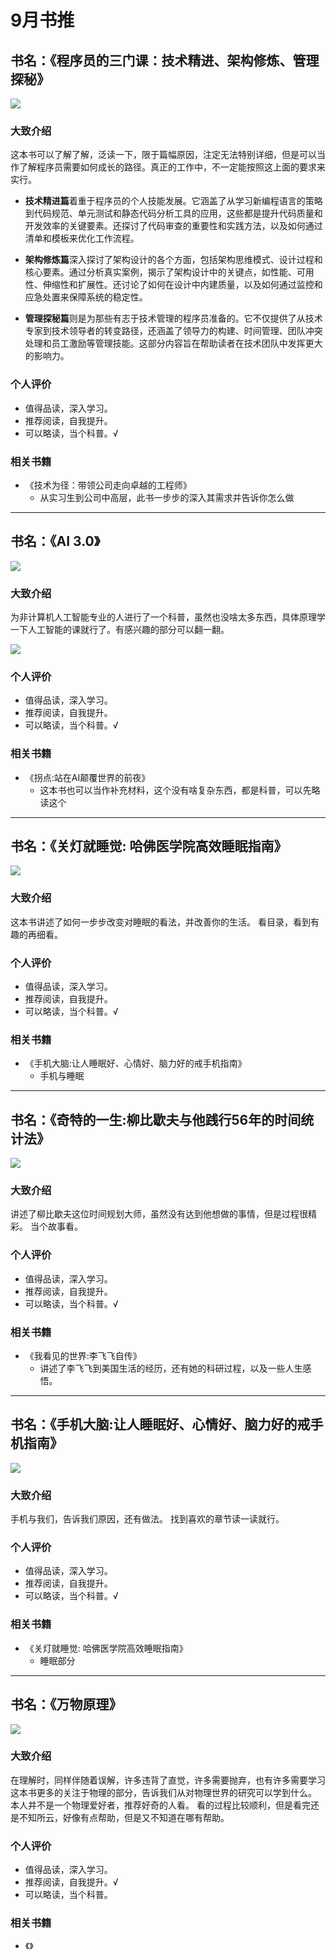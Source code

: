 # 9月书推



## 书名：《程序员的三门课：技术精进、架构修炼、管理探秘》

![](assets/Pasted%20image%2020240923083225.png)


### 大致介绍
这本书可以了解了解，泛读一下，限于篇幅原因，注定无法特别详细，但是可以当作了解程序员需要如何成长的路径。真正的工作中，不一定能按照这上面的要求来实行。

- **技术精进篇**着重于程序员的个人技能发展。它涵盖了从学习新编程语言的策略到代码规范、单元测试和静态代码分析工具的应用，这些都是提升代码质量和开发效率的关键要素。还探讨了代码审查的重要性和实践方法，以及如何通过清单和模板来优化工作流程。

- **架构修炼篇**深入探讨了架构设计的各个方面，包括架构思维模式、设计过程和核心要素。通过分析真实案例，揭示了架构设计中的关键点，如性能、可用性、伸缩性和扩展性。还讨论了如何在设计中内建质量，以及如何通过监控和应急处置来保障系统的稳定性。

- **管理探秘篇**则是为那些有志于技术管理的程序员准备的。它不仅提供了从技术专家到技术领导者的转变路径，还涵盖了领导力的构建、时间管理、团队冲突处理和员工激励等管理技能。这部分内容旨在帮助读者在技术团队中发挥更大的影响力。

### 个人评价
- 值得品读，深入学习。
- 推荐阅读，自我提升。
- 可以略读，当个科普。√

### 相关书籍
- 《技术为径：带领公司走向卓越的工程师》
	- 从实习生到公司中高层，此书一步步的深入其需求并告诉你怎么做
---

## 书名：《AI 3.0》

![](assets/Pasted%20image%2020240923083155.png)
### 大致介绍

为非计算机人工智能专业的人进行了一个科普，虽然也没啥太多东西，具体原理学一下人工智能的课就行了。有感兴趣的部分可以翻一翻。

![](assets/Pasted%20image%2020240923083346.png)
### 个人评价

- 值得品读，深入学习。
- 推荐阅读，自我提升。
- 可以略读，当个科普。√

### 相关书籍
- 《拐点:站在AI颠覆世界的前夜》
	- 这本书也可以当作补充材料，这个没有啥复杂东西，都是科普，可以先略读这个

---


## 书名：《关灯就睡觉: 哈佛医学院高效睡眠指南》

![](assets/Pasted%20image%2020240923084336.png)
### 大致介绍
这本书讲述了如何一步步改变对睡眠的看法，并改善你的生活。
看目录，看到有趣的再细看。

### 个人评价
- 值得品读，深入学习。
- 推荐阅读，自我提升。
- 可以略读，当个科普。√

### 相关书籍
- 《手机大脑:让人睡眠好、心情好、脑力好的戒手机指南》
	- 手机与睡眠

---
## 书名：《奇特的一生:柳比歇夫与他践行56年的时间统计法》


![](assets/Pasted%20image%2020240924135922.png)
### 大致介绍
讲述了柳比歇夫这位时间规划大师，虽然没有达到他想做的事情，但是过程很精彩。
当个故事看。

### 个人评价
- 值得品读，深入学习。
- 推荐阅读，自我提升。
- 可以略读，当个科普。√

### 相关书籍
- 《我看见的世界:李飞飞自传》
	- 讲述了李飞飞到美国生活的经历，还有她的科研过程，以及一些人生感悟。

---
## 书名：《手机大脑:让人睡眠好、心情好、脑力好的戒手机指南》

![](assets/Pasted%20image%2020240924141932.png)
### 大致介绍
手机与我们，告诉我们原因，还有做法。
找到喜欢的章节读一读就行。

### 个人评价
- 值得品读，深入学习。
- 推荐阅读，自我提升。
- 可以略读，当个科普。√

### 相关书籍
- 《关灯就睡觉: 哈佛医学院高效睡眠指南》
	- 睡眠部分

---
## 书名：《万物原理》

![](assets/Pasted%20image%2020240924145149.png)
### 大致介绍
在理解时，同样伴随着误解，许多违背了直觉，许多需要抛弃，也有许多需要学习
这本书更多的关注于物理的部分，告诉我们从对物理世界的研究可以学到什么。
本人并不是一个物理爱好者，推荐好奇的人看。
看的过程比较顺利，但是看完还是不知所云，好像有点帮助，但是又不知道在哪有帮助。

### 个人评价
- 值得品读，深入学习。
- 推荐阅读，自我提升。√
- 可以略读，当个科普。

### 相关书籍
- 《》